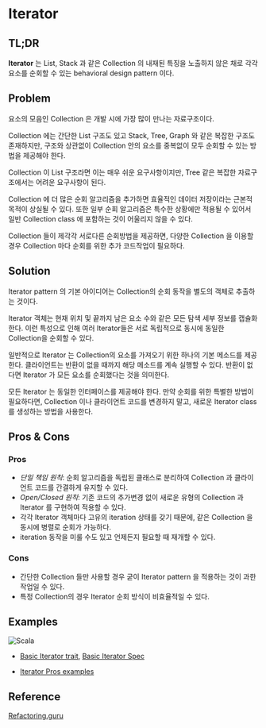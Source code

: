 # Iterator 
## TL;DR
**Iterator** 는 List, Stack 과 같은 Collection 의 내재된 특징을 노출하지 않은 채로 각각 요소를 순회할 수 있는 behavioral design pattern 이다.


## Problem
요소의 모음인 Collection 은 개발 시에 가장 많이 만나는 자료구조이다. 

Collection 에는 간단한 List 구조도 있고 Stack, Tree, Graph 와 같은 복잡한 구조도 존재하지만, 구조와 상관없이 Collection 안의 요소를 중복없이 모두 순회할 수 있는 방법을 제공해야 한다. 

Collection 이 List 구조라면 이는 매우 쉬운 요구사항이지만, Tree 같은 복잡한 자료구조에서는 어려운 요구사항이 된다.

Collection 에 더 많은 순회 알고리즘을 추가하면 효율적인 데이터 저장이라는 근본적 목적이 상실될 수 있다. 또한 일부 순회 알고리즘은 특수한 상황에만 적용될 수 있어서 일반 Collection class 에 포함하는 것이 어울리지 않을 수 있다.

Collection 들이 제각각 서로다른 순회방법을 제공하면, 다양한 Collection 을 이용할 경우 Collection 마다 순회를 위한 추가 코드작업이 필요하다.

## Solution
Iterator pattern 의 기본 아이디어는 Collection의 순회 동작을 별도의 객체로 추출하는 것이다.

Iterator 객체는 현재 위치 및 끝까지 남은 요소 수와 같은 모든 탐색 세부 정보를 캡슐화한다. 이런 특성으로 인해 여러 Iterator들은 서로 독립적으로 동시에 동일한 Collection을 순회할 수 있다.

일반적으로 Iterator 는 Collection의 요소를 가져오기 위한 하나의 기본 메소드를 제공한다. 클라이언트는 반환이 없을 때까지 해당 메소드를 계속 실행할 수 있다. 반환이 없다면 Iterator 가 모든 요소를 순회했다는 것을 의미한다.

모든 Iterator 는 동일한 인터페이스를 제공해야 한다. 만약 순회를 위한 특별한 방법이 필요하다면, Collection 이나 클라이언트 코드를 변경하지 말고, 새로운 Iterator class 를 생성하는 방법을 사용한다.


## Pros & Cons
### Pros
* *단일 책임 원칙*: 순회 알고리즘을 독립된 클래스로 분리하여 Collection 과 클라이언트 코드를 간결하게 유지할 수 있다. 
* *Open/Closed 원칙*: 기존 코드의 추가변경 없이 새로운 유형의 Collection 과 Iterator 를 구현하여 적용할 수 있다.
* 각각 Iterator 객체마다 고유의 iteration 상태를 갖기 때문에, 같은 Collection 을 동시에 병렬로 순회가 가능하다.
* iteration 동작을 미룰 수도 있고 언제든지 필요할 때 재개할 수 있다.
### Cons
* 간단한 Collection 들만 사용할 경우 굳이 Iterator pattern 을 적용하는 것이 과한 작업일 수 있다.
* 특정 Collection의 경우 Iterator 순회 방식이 비효율적일 수 있다.

## Examples

![Scala](https://img.shields.io/badge/scala-%23DC322F.svg?style=for-the-badge&logo=scala&logoColor=white)
* [Basic Iterator trait](./examples/scala/src/main/scala/CustomIterator.scala), [Basic Iterator Spec](./examples/scala/src/test/scala/CustomIteratorSpec.scala)

* [Iterator Pros examples](./examples/scala/src/test/scala/IteratorProsSpec.scala)

## Reference
[Refactoring.guru](https://refactoring.guru/design-patterns/iterator)